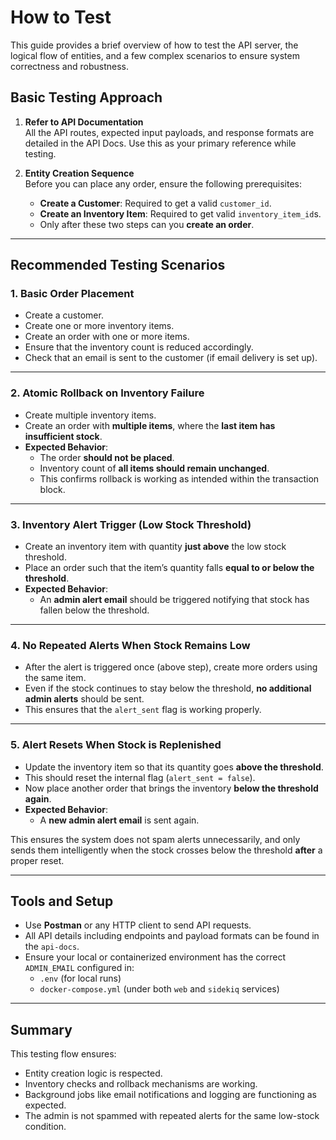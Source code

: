 # How to Test

This guide provides a brief overview of how to test the API server, the logical flow of entities, and a few complex scenarios to ensure system correctness and robustness.

## Basic Testing Approach

1. **Refer to API Documentation**  
   All the API routes, expected input payloads, and response formats are detailed in the API Docs. Use this as your primary reference while testing.

2. **Entity Creation Sequence**  
   Before you can place any order, ensure the following prerequisites:
   - **Create a Customer**: Required to get a valid `customer_id`.
   - **Create an Inventory Item**: Required to get valid `inventory_item_id`s.
   - Only after these two steps can you **create an order**.

---

## Recommended Testing Scenarios

### 1. Basic Order Placement
- Create a customer.
- Create one or more inventory items.
- Create an order with one or more items.
- Ensure that the inventory count is reduced accordingly.
- Check that an email is sent to the customer (if email delivery is set up).

---

### 2. Atomic Rollback on Inventory Failure
- Create multiple inventory items.
- Create an order with **multiple items**, where the **last item has insufficient stock**.
- **Expected Behavior**:
  - The order **should not be placed**.
  - Inventory count of **all items should remain unchanged**.
  - This confirms rollback is working as intended within the transaction block.

---

### 3. Inventory Alert Trigger (Low Stock Threshold)
- Create an inventory item with quantity **just above** the low stock threshold.
- Place an order such that the item’s quantity falls **equal to or below the threshold**.
- **Expected Behavior**:
  - An **admin alert email** should be triggered notifying that stock has fallen below the threshold.

---

### 4. No Repeated Alerts When Stock Remains Low
- After the alert is triggered once (above step), create more orders using the same item.
- Even if the stock continues to stay below the threshold, **no additional admin alerts** should be sent.
- This ensures that the `alert_sent` flag is working properly.

---

### 5. Alert Resets When Stock is Replenished
- Update the inventory item so that its quantity goes **above the threshold**.
- This should reset the internal flag (`alert_sent = false`).
- Now place another order that brings the inventory **below the threshold again**.
- **Expected Behavior**:
  - A **new admin alert email** is sent again.

This ensures the system does not spam alerts unnecessarily, and only sends them intelligently when the stock crosses below the threshold **after** a proper reset.

---

## Tools and Setup

- Use **Postman** or any HTTP client to send API requests.
- All API details including endpoints and payload formats can be found in the `api-docs`.
- Ensure your local or containerized environment has the correct `ADMIN_EMAIL` configured in:
  - `.env` (for local runs)
  - `docker-compose.yml` (under both `web` and `sidekiq` services)

---

## Summary

This testing flow ensures:
- Entity creation logic is respected.
- Inventory checks and rollback mechanisms are working.
- Background jobs like email notifications and logging are functioning as expected.
- The admin is not spammed with repeated alerts for the same low-stock condition.